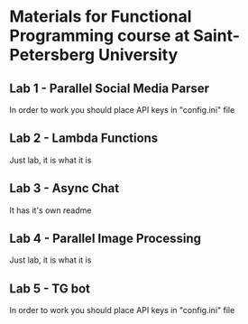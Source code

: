 # Materials for Functional Programming course at Saint-Petersberg University

## Lab 1 - Parallel Social Media Parser
In order to work you should place API keys in "config.ini" file
## Lab 2 - Lambda Functions
Just lab, it is what it is
## Lab 3 - Async Chat
It has it's own readme
## Lab 4 - Parallel Image Processing
Just lab, it is what it is
## Lab 5 - TG bot
In order to work you should place API keys in "config.ini" file
